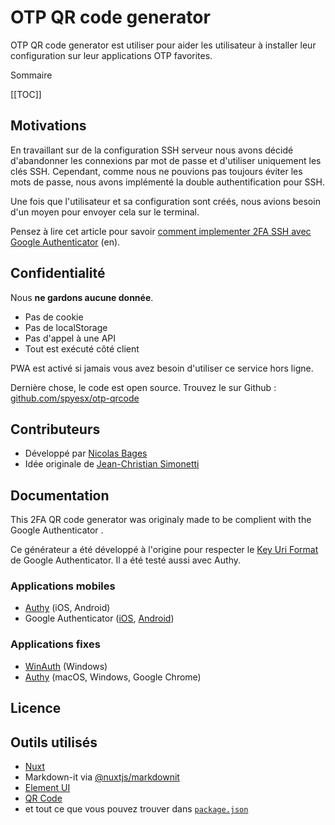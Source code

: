 # OTP QR code generator

OTP QR code generator est utiliser pour aider les utilisateur à installer leur configuration sur leur applications OTP favorites.

Sommaire

[[TOC]]

## Motivations

En travaillant sur de la configuration SSH serveur nous avons décidé d'abandonner les connexions par mot de passe et d'utiliser uniquement les clés SSH. Cependant, comme nous ne pouvions pas toujours éviter les mots de passe, nous avons implémenté la double authentification pour SSH.

Une fois que l'utilisateur et sa configuration sont créés, nous avions besoin d'un moyen pour envoyer cela sur le terminal.

Pensez à lire cet article pour savoir [comment implementer 2FA SSH avec Google Authenticator](https://hackertarget.com/ssh-two-factor-google-authenticator/) (en).

## Confidentialité

Nous **ne gardons aucune donnée**.

- Pas de cookie
- Pas de localStorage
- Pas d'appel à une API
- Tout est exécuté côté client

PWA est activé si jamais vous avez besoin d'utiliser ce service hors ligne.

Dernière chose, le code est open source. Trouvez le sur Github : [github.com/spyesx/otp-qrcode](https://github.com/spyesx/otp-qrcode)

## Contributeurs

- Développé par [Nicolas Bages](#)
- Idée originale de [Jean-Christian Simonetti](#)

## Documentation

This 2FA QR code generator was originaly made to be complient with the Google Authenticator .

Ce générateur a été développé à l'origine pour respecter le [Key Uri Format](https://github.com/google/google-authenticator/wiki/Key-Uri-Format) de Google Authenticator. Il a été testé aussi avec Authy.

### Applications mobiles

- [Authy](https://authy.com/download/) (iOS, Android)
- Google Authenticator ([iOS](https://apps.apple.com/us/app/google-authenticator/id388497605), [Android](https://play.google.com/store/apps/details?id=com.google.android.apps.authenticator2&hl=en))

### Applications fixes

- [WinAuth](https://winauth.github.io/winauth/download.html) (Windows)
- [Authy](https://authy.com/download/) (macOS, Windows, Google Chrome)

## Licence

## Outils utilisés

- [Nuxt](https://github.com/nuxt/nuxt.js)
- Markdown-it via [@nuxtjs/markdownit](https://github.com/nuxt-community/modules/tree/master/packages/markdownit)
- [Element UI](https://github.com/ElemeFE/element)
- [QR Code](https://github.com/soldair/node-qrcode)
- et tout ce que vous pouvez trouver dans [`package.json`](https://github.com/spyesx/otp-qrcode/package.json)
